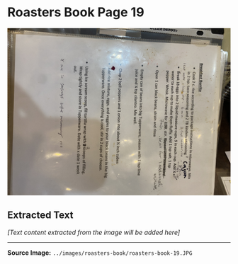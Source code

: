 # Roasters Book Page 19

![Roasters Book Page 19](../images/roasters-book/roasters-book-19.JPG)

## Extracted Text

*[Text content extracted from the image will be added here]*

---

**Source Image:** `../images/roasters-book/roasters-book-19.JPG`
